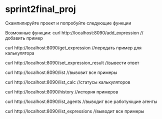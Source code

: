 # sprint2final_proj

Скампилируйте проект и попробуйте следующие функции

Возможные функции:
curl http://localhost:8090/add_expression  //добавить пример

curl http://localhost:8090/get_expression  //передать пример для калькулятора

curl http://localhost:8090/set_expression_result  //вывести ответ

curl http://localhost:8090/list  //вывовит все примеры

curl http://localhost:8090/list_calc  //статусы калькуляторов

curl http://localhost:8090/history  //история примеров

curl http://localhost:8090/list_agents //выводит все работующие агенты

curl http://localhost:8090/list_expressions //выводит все примеры
